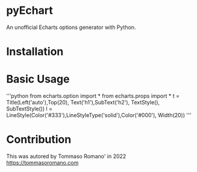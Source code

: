 # pyEchart
An unofficial Echarts options generator with Python.

# Installation

# Basic Usage
'''python
from echarts.option import *
from echarts.props import *
t = Title(Left('auto'),Top(20), Text('h1'),SubText('h2'), TextStyle(), SubTextStyle())
l = LineStyle(Color('#333'),LineStyleType('solid'),Color('#000'), Width(20))
'''

# Contribution
This was autored by Tommaso Romano' in 2022
https://tommasoromano.com
